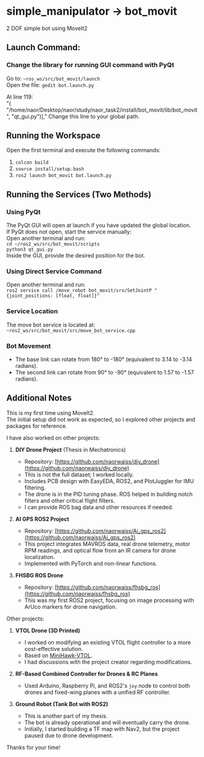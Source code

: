# simple_manipulator -> bot_movit 

2 DOF simple bot using MoveIt2  

## Launch Command:

### Change the library for running GUI command with PyQt  
Go to: `~ros_ws/src/bot_movit/launch`  
Open the file: `gedit bot.launch.py`  

At line 119:  
"( "/home/naor/Desktop/naor/study/naor_task2/install/bot_movit/lib/bot_movit", "qt_gui.py")],"
Change this line to your global path.  

## Running the Workspace  
Open the first terminal and execute the following commands:  
1) `colcon build`  
2) `source install/setup.bash`  
3) `ros2 launch bot_movit bot.launch.py`  

## Running the Services (Two Methods)  

### Using PyQt  
The PyQt GUI will open at launch if you have updated the global location.  
If PyQt does not open, start the service manually:  
Open another terminal and run:  
`cd ~/ros2_ws/src/bot_movit/scripts`  
`python3 qt_gui.py`  
Inside the GUI, provide the desired position for the bot.  

### Using Direct Service Command  
Open another terminal and run:  
`ros2 service call /move_robot bot_movit/srv/SetJointP "{joint_positions: [float, float]}"`  

### Service Location  
The move bot service is located at:  
`~ros2_ws/src/bot_movit/src/move_bot_service.cpp`  

### Bot Movement  
- The base link can rotate from 180° to -180° (equivalent to 3.14 to -3.14 radians).  
- The second link can rotate from 90° to -90° (equivalent to 1.57 to -1.57 radians).  

## Additional Notes  
This is my first time using MoveIt2.  
The initial setup did not work as expected, so I explored other projects and packages for reference.  

I have also worked on other projects:  

1) **DIY Drone Project** (Thesis in Mechatronics)  
   - Repository: [https://github.com/naorwaiss/diy_drone](https://github.com/naorwaiss/diy_drone)  
   - This is not the full dataset; I worked locally.  
   - Includes PCB design with EasyEDA, ROS2, and PlotJuggler for IMU filtering.  
   - The drone is in the PID tuning phase. ROS helped in building notch filters and other critical flight filters.  
   - I can provide ROS bag data and other resources if needed.  

2) **AI GPS ROS2 Project**  
   - Repository: [https://github.com/naorwaiss/Ai_gps_ros2](https://github.com/naorwaiss/Ai_gps_ros2)  
   - This project integrates MAVROS data, real drone telemetry, motor RPM readings, and optical flow from an IR camera for drone localization.  
   - Implemented with PyTorch and non-linear functions.  

3) **FHSBG ROS Drone**  
   - Repository: [https://github.com/naorwaiss/fhsbg_ros](https://github.com/naorwaiss/fhsbg_ros)  
   - This was my first ROS2 project, focusing on image processing with ArUco markers for drone navigation.  

Other projects:  

1) **VTOL Drone (3D Printed)**  
   - I worked on modifying an existing VTOL flight controller to a more cost-effective solution.  
   - Based on [MiniHawk-VTOL](https://github.com/StephenCarlson/MiniHawk-VTOL).  
   - I had discussions with the project creator regarding modifications.  

2) **RF-Based Combined Controller for Drones & RC Planes**  
   - Used Arduino, Raspberry Pi, and ROS2's `joy` node to control both drones and fixed-wing planes with a unified RF controller.  

3) **Ground Robot (Tank Bot with ROS2)**  
   - This is another part of my thesis.  
   - The bot is already operational and will eventually carry the drone.  
   - Initially, I started building a TF map with Nav2, but the project paused due to drone development.  

Thanks for your time!
